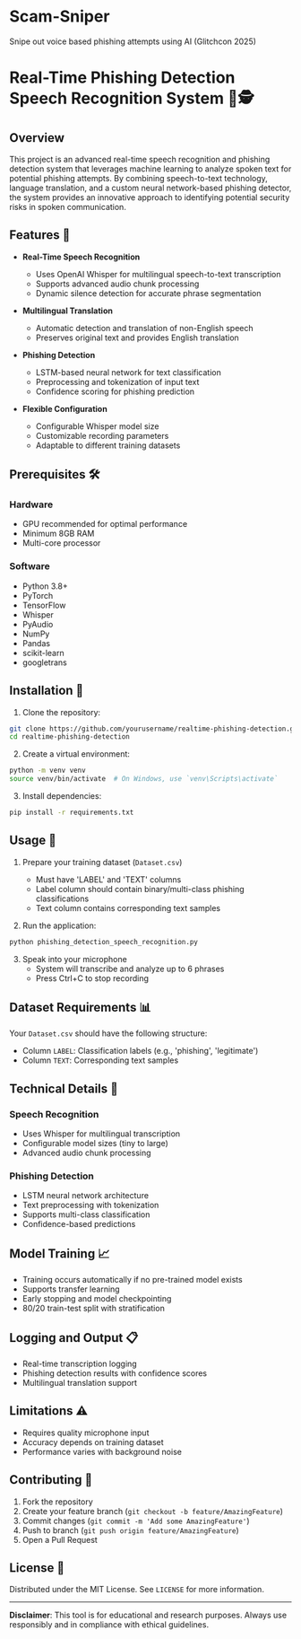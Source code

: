 # Scam-Sniper
Snipe out voice based phishing attempts using AI (Glitchcon 2025) 
# Real-Time Phishing Detection Speech Recognition System 🎤🕵️

## Overview

This project is an advanced real-time speech recognition and phishing detection system that leverages machine learning to analyze spoken text for potential phishing attempts. By combining speech-to-text technology, language translation, and a custom neural network-based phishing detector, the system provides an innovative approach to identifying potential security risks in spoken communication.

## Features 🌟

- **Real-Time Speech Recognition**
  - Uses OpenAI Whisper for multilingual speech-to-text transcription
  - Supports advanced audio chunk processing
  - Dynamic silence detection for accurate phrase segmentation

- **Multilingual Translation**
  - Automatic detection and translation of non-English speech
  - Preserves original text and provides English translation

- **Phishing Detection**
  - LSTM-based neural network for text classification
  - Preprocessing and tokenization of input text
  - Confidence scoring for phishing prediction

- **Flexible Configuration**
  - Configurable Whisper model size
  - Customizable recording parameters
  - Adaptable to different training datasets

## Prerequisites 🛠️

### Hardware
- GPU recommended for optimal performance
- Minimum 8GB RAM
- Multi-core processor

### Software
- Python 3.8+
- PyTorch
- TensorFlow
- Whisper
- PyAudio
- NumPy
- Pandas
- scikit-learn
- googletrans

## Installation 🔧

1. Clone the repository:
```bash
git clone https://github.com/yourusername/realtime-phishing-detection.git
cd realtime-phishing-detection
```

2. Create a virtual environment:
```bash
python -m venv venv
source venv/bin/activate  # On Windows, use `venv\Scripts\activate`
```

3. Install dependencies:
```bash
pip install -r requirements.txt
```

## Usage 🚀

1. Prepare your training dataset (`Dataset.csv`)
   - Must have 'LABEL' and 'TEXT' columns
   - Label column should contain binary/multi-class phishing classifications
   - Text column contains corresponding text samples

2. Run the application:
```bash
python phishing_detection_speech_recognition.py
```

3. Speak into your microphone
   - System will transcribe and analyze up to 6 phrases
   - Press Ctrl+C to stop recording

## Dataset Requirements 📊

Your `Dataset.csv` should have the following structure:
- Column `LABEL`: Classification labels (e.g., 'phishing', 'legitimate')
- Column `TEXT`: Corresponding text samples

## Technical Details 🔬

### Speech Recognition
- Uses Whisper for multilingual transcription
- Configurable model sizes (tiny to large)
- Advanced audio chunk processing

### Phishing Detection
- LSTM neural network architecture
- Text preprocessing with tokenization
- Supports multi-class classification
- Confidence-based predictions

## Model Training 📈

- Training occurs automatically if no pre-trained model exists
- Supports transfer learning
- Early stopping and model checkpointing
- 80/20 train-test split with stratification

## Logging and Output 📋

- Real-time transcription logging
- Phishing detection results with confidence scores
- Multilingual translation support

## Limitations ⚠️

- Requires quality microphone input
- Accuracy depends on training dataset
- Performance varies with background noise

## Contributing 🤝

1. Fork the repository
2. Create your feature branch (`git checkout -b feature/AmazingFeature`)
3. Commit changes (`git commit -m 'Add some AmazingFeature'`)
4. Push to branch (`git push origin feature/AmazingFeature`)
5. Open a Pull Request

## License 📄

Distributed under the MIT License. See `LICENSE` for more information.



---

**Disclaimer**: This tool is for educational and research purposes. Always use responsibly and in compliance with ethical guidelines.
